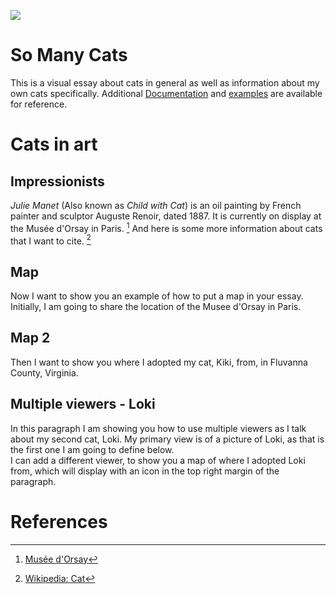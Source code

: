 <a href="https://juncture-digital.org"><img src="https://juncture-digital.org/images/ve-button.png"></a>

<param ve-config 
       title="My Site About Cats"
       author="Sherri Brown"
       banner="PandD2.jpg" 
       layout="vertical">

<!-- Entities discussed throughout the essay are typically defined before the essay text and
     are thus available in all text.  Entity identifiers (QIDs) can be found in either
     Wikipedia or Wikidata (https://www.wikidata.org)> -->

<param title="house cat" eid="Q146" aliases="domestic cat">
<param title="Felidae" eid="Q25265">
<param title="Gotthelf Fischer von Waldheim" eid="Q57802" aliases="von Waldheim">
<param title="name-used-in-essay" eid="digital-identifier-number" aliases="other-names-used-in-essay">
<param title="Musée d'Orsay" eid="Q23402">

# So Many Cats 
This is a visual essay about cats in general as well as information about my own cats specifically. Additional [Documentation](https://github.com/JSTOR-Labs/juncture/wiki) and [examples](https://jstor-labs.github.io/juncture-examples) are available for reference.
<param ve-graphic label "Black cat" description="a close-up picture of a black cat" license="public domain" url="https://upload.wikimedia.org/wikipedia/commons/6/6d/Closeup_of_a_black_cat.jpg">

# Cats in art

## Impressionists 

_Julie Manet_ (Also known as _Child with Cat_) is an oil painting by French painter and sculptor Auguste Renoir, 
dated 1887. It is currently on display at the Musée d'Orsay in Paris. [^1] And here is some more information about cats that I want to cite. [^2]
<param ve-image 
       label="Julie Manet" 
       description="painting by Auguste Renoir" 
       license="public domain" 
       url="https://upload.wikimedia.org/wikipedia/commons/d/d2/Auguste_Renoir_-_Julie_Manet_-_Google_Art_Project.jpg">

## Map

Now I want to show you an example of how to put a map in your essay. Initially, I am going to share the location of the Musee d'Orsay in Paris.
<param ve-entity eid="Q23402">
<param ve-map center="Q23402" zoom="11">

## Map 2 
Then I want to show you where I adopted my cat, Kiki, from, in Fluvanna County, Virginia. 
<param ve-map center="37.84,-78.28" zoom="11">

## Multiple viewers - Loki

In this paragraph I am showing you how to use multiple viewers as I talk about my second cat, Loki. My primary view is of a picture of Loki, as that is the first one I am going to define below.   
I can add a different viewer, to show you a map of where I adopted Loki from, which will display with an icon in the top right margin of the paragraph.
<param ve-image label="Loki" description="picture of Loki peeking" license="public domain" url="https://github.com/sherribr/Kuhn_juncture_test/tree/main/sample-essay-2/Loki_Oct2020.jpg">
<param ve-map center="Q123766" zoom="11">

# References

[^1]: [Musée d'Orsay](https://www.musee-orsay.fr/fr/oeuvres/julie-manet-100382)
[^2]: [Wikipedia: Cat](https://en.wikipedia.org/wiki/Cat)
